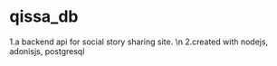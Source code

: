 # qissa_db
 1.a backend api for social story sharing site. \n
 2.created with nodejs, adonisjs, postgresql
